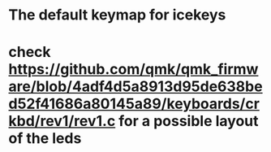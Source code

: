 # The default keymap for icekeys
# check https://github.com/qmk/qmk_firmware/blob/4adf4d5a8913d95de638bed52f41686a80145a89/keyboards/crkbd/rev1/rev1.c for a possible layout of the leds

